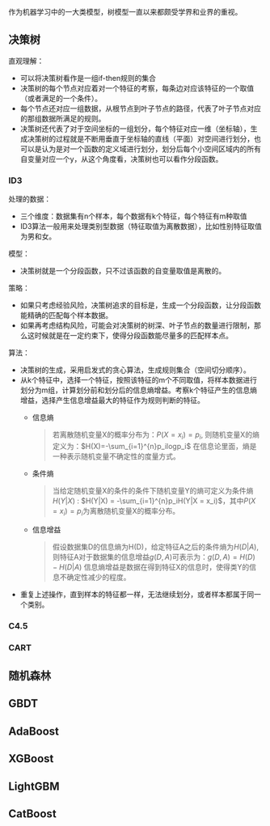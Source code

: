 作为机器学习中的一大类模型，树模型一直以来都颇受学界和业界的重视。
## 决策树
直观理解：
- 可以将决策树看作是一组if-then规则的集合
- 决策树的每个节点对应着对一个特征的考察，每条边对应该特征的一个取值（或者满足的一个条件）。
- 每个节点还对应一组数据，从根节点到叶子节点的路径，代表了叶子节点对应的那组数据所满足的规则。
- 决策树还代表了对于空间坐标的一组划分，每个特征对应一维（坐标轴），生成决策树的过程就是不断用垂直于坐标轴的直线（平面）对空间进行划分，也可以是认为是对一个函数的定义域进行划分，划分后每个小空间区域内的所有自变量对应一个y，从这个角度看，决策树也可以看作分段函数。

### ID3
处理的数据：
- 三个维度：数据集有n个样本，每个数据有k个特征，每个特征有m种取值
- ID3算法一般用来处理类别型数据（特征取值为离散数据），比如性别特征取值为男和女。

模型：
- 决策树就是一个分段函数，只不过该函数的自变量取值是离散的。

策略：
- 如果只考虑经验风险，决策树追求的目标是，生成一个分段函数，让分段函数能精确的匹配每个样本数据。
- 如果再考虑结构风险，可能会对决策树的树深、叶子节点的数量进行限制，那么这时候就是在一定约束下，使得分段函数能尽量多的匹配样本点。

算法：
- 决策树的生成，采用启发式的贪心算法，生成规则集合（空间切分顺序）。
- 从k个特征中，选择一个特征，按照该特征的m个不同取值，将样本数据进行划分为m组，计算划分前和划分后的信息熵增益。考察k个特征产生的信息熵增益，选择产生信息增益最大的特征作为规则判断的特征。
  - 信息熵
    > 若离散随机变量X的概率分布为：$P(X=x_i) = p_i$, 则随机变量X的熵定义为：$H(X)=-\sum_{i=1}^{n}p_ilogp_i$ 在信息论里面，熵是一种表示随机变量不确定性的度量方式。

  - 条件熵
    > 当给定随机变量X的条件的条件下随机变量Y的熵可定义为条件熵$H(Y|X)$ : $H(Y|X) = -\sum_{i=1}^{n}p_iH(Y|X = x_i)$，其中$P(X=x_i)=p_i$为离散随机变量X的概率分布。

  - 信息增益
    > 假设数据集D的信息熵为H(D)，给定特征A之后的条件熵为$H(D|A)$, 则特征A对于数据集的信息增益$g(D, A)$可表示为：$g(D, A)=H(D)-H(D|A)$ 信息熵增益是数据在得到特征X的信息时，使得类Y的信息不确定性减少的程度。
- 重复上述操作，直到样本的特征都一样，无法继续划分，或者样本都属于同一个类别。

### C4.5
### CART

## 随机森林

## GBDT

## AdaBoost

## XGBoost

## LightGBM

## CatBoost
